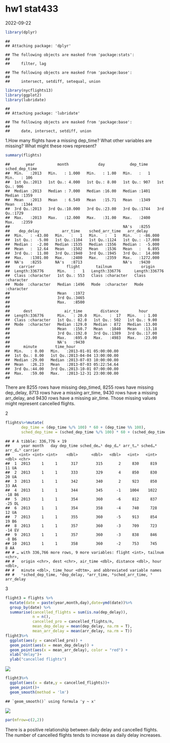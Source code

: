 hw1 stat433
================
2022-09-22

``` r
library(dplyr)
```

    ## 
    ## Attaching package: 'dplyr'

    ## The following objects are masked from 'package:stats':
    ## 
    ##     filter, lag

    ## The following objects are masked from 'package:base':
    ## 
    ##     intersect, setdiff, setequal, union

``` r
library(nycflights13)
library(ggplot2)
library(lubridate)
```

    ## 
    ## Attaching package: 'lubridate'

    ## The following objects are masked from 'package:base':
    ## 
    ##     date, intersect, setdiff, union

1.How many flights have a missing dep_time? What other variables are
missing? What might these rows represent?

``` r
summary(flights)
```

    ##       year          month             day           dep_time    sched_dep_time
    ##  Min.   :2013   Min.   : 1.000   Min.   : 1.00   Min.   :   1   Min.   : 106  
    ##  1st Qu.:2013   1st Qu.: 4.000   1st Qu.: 8.00   1st Qu.: 907   1st Qu.: 906  
    ##  Median :2013   Median : 7.000   Median :16.00   Median :1401   Median :1359  
    ##  Mean   :2013   Mean   : 6.549   Mean   :15.71   Mean   :1349   Mean   :1344  
    ##  3rd Qu.:2013   3rd Qu.:10.000   3rd Qu.:23.00   3rd Qu.:1744   3rd Qu.:1729  
    ##  Max.   :2013   Max.   :12.000   Max.   :31.00   Max.   :2400   Max.   :2359  
    ##                                                  NA's   :8255                 
    ##    dep_delay          arr_time    sched_arr_time   arr_delay       
    ##  Min.   : -43.00   Min.   :   1   Min.   :   1   Min.   : -86.000  
    ##  1st Qu.:  -5.00   1st Qu.:1104   1st Qu.:1124   1st Qu.: -17.000  
    ##  Median :  -2.00   Median :1535   Median :1556   Median :  -5.000  
    ##  Mean   :  12.64   Mean   :1502   Mean   :1536   Mean   :   6.895  
    ##  3rd Qu.:  11.00   3rd Qu.:1940   3rd Qu.:1945   3rd Qu.:  14.000  
    ##  Max.   :1301.00   Max.   :2400   Max.   :2359   Max.   :1272.000  
    ##  NA's   :8255      NA's   :8713                  NA's   :9430      
    ##    carrier              flight       tailnum             origin         
    ##  Length:336776      Min.   :   1   Length:336776      Length:336776     
    ##  Class :character   1st Qu.: 553   Class :character   Class :character  
    ##  Mode  :character   Median :1496   Mode  :character   Mode  :character  
    ##                     Mean   :1972                                        
    ##                     3rd Qu.:3465                                        
    ##                     Max.   :8500                                        
    ##                                                                         
    ##      dest              air_time        distance         hour      
    ##  Length:336776      Min.   : 20.0   Min.   :  17   Min.   : 1.00  
    ##  Class :character   1st Qu.: 82.0   1st Qu.: 502   1st Qu.: 9.00  
    ##  Mode  :character   Median :129.0   Median : 872   Median :13.00  
    ##                     Mean   :150.7   Mean   :1040   Mean   :13.18  
    ##                     3rd Qu.:192.0   3rd Qu.:1389   3rd Qu.:17.00  
    ##                     Max.   :695.0   Max.   :4983   Max.   :23.00  
    ##                     NA's   :9430                                  
    ##      minute        time_hour                     
    ##  Min.   : 0.00   Min.   :2013-01-01 05:00:00.00  
    ##  1st Qu.: 8.00   1st Qu.:2013-04-04 13:00:00.00  
    ##  Median :29.00   Median :2013-07-03 10:00:00.00  
    ##  Mean   :26.23   Mean   :2013-07-03 05:22:54.64  
    ##  3rd Qu.:44.00   3rd Qu.:2013-10-01 07:00:00.00  
    ##  Max.   :59.00   Max.   :2013-12-31 23:00:00.00  
    ## 

There are 8255 rows have missing dep_timed, 8255 rows have missing
dep_delay, 8713 rows have a missing arr_time, 9430 rows have a missing
arr_delay, and 9430 rows have a missing air_time. Those missing values
might represent cancelled flights.

2

``` r
flights%>%mutate(
       dep_time = (dep_time %/% 100) * 60 + (dep_time %% 100),
       sched_dep_time = (sched_dep_time %/% 100) * 60 + (sched_dep_time %% 100))
```

    ## # A tibble: 336,776 × 19
    ##     year month   day dep_time sched_de…¹ dep_d…² arr_t…³ sched…⁴ arr_d…⁵ carrier
    ##    <int> <int> <int>    <dbl>      <dbl>   <dbl>   <int>   <int>   <dbl> <chr>  
    ##  1  2013     1     1      317        315       2     830     819      11 UA     
    ##  2  2013     1     1      333        329       4     850     830      20 UA     
    ##  3  2013     1     1      342        340       2     923     850      33 AA     
    ##  4  2013     1     1      344        345      -1    1004    1022     -18 B6     
    ##  5  2013     1     1      354        360      -6     812     837     -25 DL     
    ##  6  2013     1     1      354        358      -4     740     728      12 UA     
    ##  7  2013     1     1      355        360      -5     913     854      19 B6     
    ##  8  2013     1     1      357        360      -3     709     723     -14 EV     
    ##  9  2013     1     1      357        360      -3     838     846      -8 B6     
    ## 10  2013     1     1      358        360      -2     753     745       8 AA     
    ## # … with 336,766 more rows, 9 more variables: flight <int>, tailnum <chr>,
    ## #   origin <chr>, dest <chr>, air_time <dbl>, distance <dbl>, hour <dbl>,
    ## #   minute <dbl>, time_hour <dttm>, and abbreviated variable names
    ## #   ¹​sched_dep_time, ²​dep_delay, ³​arr_time, ⁴​sched_arr_time, ⁵​arr_delay

3

``` r
flight3 = flights %>%
  mutate(date = paste(year,month,day),date=ymd(date))%>%
  group_by(date) %>%
  summarise(cancelled_flights = sum(is.na(dep_delay)),
            n = n(),
            cancelled_pro = cancelled_flights/n,
            mean_dep_delay = mean(dep_delay, na.rm = T),
            mean_arr_delay = mean(arr_delay, na.rm = T))
flight3%>%
  ggplot(aes(y = cancelled_pro)) +
  geom_point(aes(x = mean_dep_delay)) +
  geom_point(aes(x = mean_arr_delay), color = "red") +
  xlab("delay")+
  ylab("cancelled flights")
```

![](stat-433-hw1_files/figure-gfm/unnamed-chunk-4-1.png)<!-- -->

``` r
flight3%>%
  ggplot(aes(x = date,y = cancelled_flights))+
  geom_point()+
  geom_smooth(method = 'lm')
```

    ## `geom_smooth()` using formula 'y ~ x'

![](stat-433-hw1_files/figure-gfm/unnamed-chunk-4-2.png)<!-- -->

``` r
par(mfrow=c(2,2))
```

There is a positive relationship between daily delay and cancelled
flights. The number of cancelled flights tends to increase as daily
delay increases.
